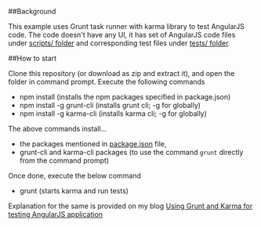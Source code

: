 ##Background

This example uses Grunt task runner with karma library to test AngularJS code.
The code doesn't have any UI, it has set of AngularJS code files under [scripts/ folder](scripts/) and corresponding test files under [tests/ folder](tests/).


##How to start

Clone this repository (or download as zip and extract it), and open the folder in command prompt.
Execute the following commands

 -  npm install (installs the npm packages specified in package.json)
 -  npm install -g grunt-cli (installs grunt cli; -g for globally)
 -  npm install -g karma-cli (installs karma cli; -g for globally)

The above commands install...

 -  the packages mentioned in [package.json](package.json) file, 
 -  grunt-cli and karma-cli packages (to use the command `grunt` directly from the command prompt)

Once done, execute the below command

 -  grunt (starts karma and run tests)

 Explanation for the same is provided on my blog [Using Grunt and Karma for testing AngularJS application](http://simplifyingtechblog.wordpress.com)

